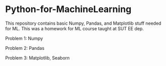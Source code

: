 # Python-for-MachineLearning
This repository contains basic Numpy, Pandas, and Matplotlib stuff needed for ML. This was a homework for ML course taught at SUT EE dep.

Problem 1: Numpy

Problem 2: Pandas

Problem 3: Matplotlib, Seaborn
